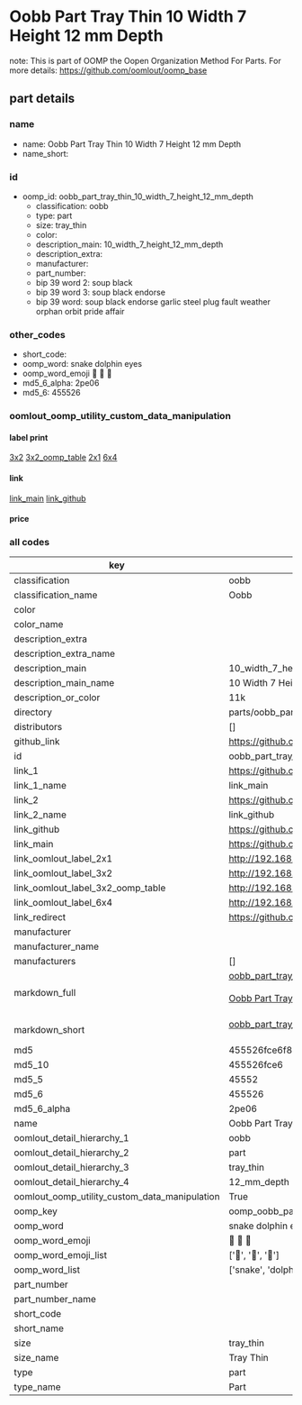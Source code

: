 # Oobb Part Tray Thin 10 Width 7 Height 12 mm Depth  

note: This is part of OOMP the Oopen Organization Method For Parts. For more details: https://github.com/oomlout/oomp_base

##  part details
  







### name
* name: Oobb Part Tray Thin 10 Width 7 Height 12 mm Depth
* name_short: 
### id
* oomp_id: oobb_part_tray_thin_10_width_7_height_12_mm_depth
  * classification: oobb
  * type: part
  * size: tray_thin
  * color: 
  * description_main: 10_width_7_height_12_mm_depth
  * description_extra: 
  * manufacturer: 
  * part_number: 
  * bip 39 word 2: soup black
  * bip 39 word 3: soup black endorse
  * bip 39 word: soup black endorse garlic steel plug fault weather orphan orbit pride affair

### other_codes
* short_code: 
* oomp_word: snake dolphin eyes
* oomp_word_emoji :snake: :dolphin: :eyes:
* md5_6_alpha: 2pe06
* md5_6: 455526






### oomlout_oomp_utility_custom_data_manipulation
#### label print
[3x2](http://192.168.1.245:1112/?label=oomp%202pe06)
[3x2_oomp_table](http://192.168.1.108:1112/?label=oomp%202pe06)
[2x1](http://192.168.1.242:1112/?label=oomp%202pe06)
[6x4](http://192.168.1.55:1112/?label=oomp%202pe06)    

#### link

[link_main](https://github.com/oomlout/oomlout_oomp_version_1_messy/tree/main/parts/oobb_part_tray_thin_10_width_7_height_12_mm_depth) [link_github](https://github.com/oomlout/oomlout_oomp_version_1_messy/tree/main/parts/oobb_part_tray_thin_10_width_7_height_12_mm_depth)                             

#### price







### all codes 
| key | value |  
| --- | --- |  
| classification | oobb |  
| classification_name | Oobb |  
| color |  |  
| color_name |  |  
| description_extra |  |  
| description_extra_name |  |  
| description_main | 10_width_7_height_12_mm_depth |  
| description_main_name | 10 Width 7 Height 12 mm Depth |  
| description_or_color | 11k |  
| directory | parts/oobb_part_tray_thin_10_width_7_height_12_mm_depth |  
| distributors | [] |  
| github_link | https://github.com/oomlout/oomlout_oomp_part_src/tree/main/parts/oobb_part_tray_thin_10_width_7_height_12_mm_depth |  
| id | oobb_part_tray_thin_10_width_7_height_12_mm_depth |  
| link_1 | https://github.com/oomlout/oomlout_oomp_version_1_messy/tree/main/parts/oobb_part_tray_thin_10_width_7_height_12_mm_depth |  
| link_1_name | link_main |  
| link_2 | https://github.com/oomlout/oomlout_oomp_version_1_messy/tree/main/parts/oobb_part_tray_thin_10_width_7_height_12_mm_depth |  
| link_2_name | link_github |  
| link_github | https://github.com/oomlout/oomlout_oomp_version_1_messy/tree/main/parts/oobb_part_tray_thin_10_width_7_height_12_mm_depth |  
| link_main | https://github.com/oomlout/oomlout_oomp_version_1_messy/tree/main/parts/oobb_part_tray_thin_10_width_7_height_12_mm_depth |  
| link_oomlout_label_2x1 | http://192.168.1.242:1112/?label=oomp%202pe06 |  
| link_oomlout_label_3x2 | http://192.168.1.245:1112/?label=oomp%202pe06 |  
| link_oomlout_label_3x2_oomp_table | http://192.168.1.108:1112/?label=oomp%202pe06 |  
| link_oomlout_label_6x4 | http://192.168.1.55:1112/?label=oomp%202pe06 |  
| link_redirect | https://github.com/oomlout/oomlout_oomp_version_1_messy/tree/main/parts/oobb_part_tray_thin_10_width_7_height_12_mm_depth |  
| manufacturer |  |  
| manufacturer_name |  |  
| manufacturers | [] |  
| markdown_full | [oobb_part_tray_thin_10_width_7_height_12_mm_depth](none)<br>[](none)<br>[Oobb Part Tray Thin 10 Width 7 Height 12 Mm Depth](none)<br><br> |  
| markdown_short | [oobb_part_tray_thin_10_width_7_height_12_mm_depth](none)<br><br> |  
| md5 | 455526fce6f8aa7e9b6a95fc9385be7f |  
| md5_10 | 455526fce6 |  
| md5_5 | 45552 |  
| md5_6 | 455526 |  
| md5_6_alpha | 2pe06 |  
| name | Oobb Part Tray Thin 10 Width 7 Height 12 mm Depth |  
| oomlout_detail_hierarchy_1 | oobb |  
| oomlout_detail_hierarchy_2 | part |  
| oomlout_detail_hierarchy_3 | tray_thin |  
| oomlout_detail_hierarchy_4 | 12_mm_depth |  
| oomlout_oomp_utility_custom_data_manipulation | True |  
| oomp_key | oomp_oobb_part_tray_thin_10_width_7_height_12_mm_depth |  
| oomp_word | snake dolphin eyes |  
| oomp_word_emoji | :snake: :dolphin: :eyes: |  
| oomp_word_emoji_list | [':snake:', ':dolphin:', ':eyes:'] |  
| oomp_word_list | ['snake', 'dolphin', 'eyes'] |  
| part_number |  |  
| part_number_name |  |  
| short_code |  |  
| short_name |  |  
| size | tray_thin |  
| size_name | Tray Thin |  
| type | part |  
| type_name | Part |  
